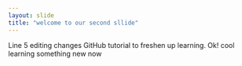 ```yaml
---
layout: slide
title: "welcome to our second sllide"
---
```

Line 5 editing changes
GitHub tutorial to freshen up learning. 
Ok! cool learning something new now

